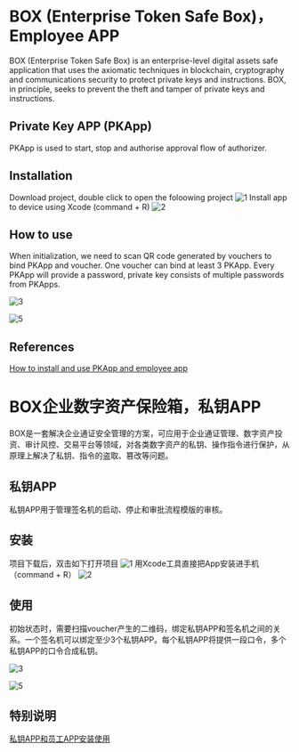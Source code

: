 # BOX (Enterprise Token Safe Box)，Employee APP
BOX (Enterprise Token Safe Box) is an enterprise-level digital assets safe application that uses the axiomatic techniques in blockchain, cryptography and communications security to protect private keys and instructions. BOX, in principle, seeks to prevent the theft and tamper of private keys and instructions.

## Private Key APP (PKApp)
PKApp is used to start, stop and authorise approval flow of authorizer.

## Installation
Download project, double click to open the foloowing project
![1](https://camo.githubusercontent.com/f973bc6768ed96d5fd64f2be5a4d986aa939dc28/68747470733a2f2f73332d61702d736f757468656173742d312e616d617a6f6e6177732e636f6d2f73332e626f782e696d6167657330312f254535254231253846254535254239253935254535254246254142254537253835254137253230323031382d30342d3237253230254534254238253842254535253844253838342e31342e30322e706e67)
Install app to device using Xcode (command + R)
![2](https://camo.githubusercontent.com/fb9098b916f2a49453c9cbc1bea1406c94cdbc3a/68747470733a2f2f73332d61702d736f757468656173742d312e616d617a6f6e6177732e636f6d2f73332e626f782e696d6167657330312f254535254231253846254535254239253935254535254246254142254537253835254137253230323031382d30342d3236253230254534254238253842254535253844253838352e32342e34342e706e67)

## How to use
When initialization, we need to scan QR code generated by vouchers to bind PKApp and voucher. One voucher can bind at least 3 PKApp. Every PKApp will provide a password, private key consists of multiple passwords from PKApps.

![3](https://s3-ap-southeast-1.amazonaws.com/s3.box.images01/%E7%A7%81%E9%92%A5App-%E9%A6%96%E9%A1%B5.png)

![5](https://s3-ap-southeast-1.amazonaws.com/s3.box.images01/%E7%A7%81%E9%92%A5App-%E9%A6%96%E9%A1%B5%E4%B8%8A%E7%A7%BB%E6%95%88%E6%9E%9C.png)

## References

[How to install and use PKApp and employee app](https://github.com/boxproject/box-Authorizer/wiki/%E5%AE%89%E8%A3%85%E7%A7%81%E9%92%A5APP%E5%92%8C%E5%91%98%E5%B7%A5APP)



# BOX企业数字资产保险箱，私钥APP
BOX是一套解决企业通证安全管理的方案，可应用于企业通证管理、数字资产投资、审计风控、交易平台等领域，对各类数字资产的私钥、操作指令进行保护，从原理上解决了私钥、指令的盗取、篡改等问题。

## 私钥APP
私钥APP用于管理签名机的启动、停止和审批流程模版的审核。

## 安装
项目下载后，双击如下打开项目
![1](https://camo.githubusercontent.com/f973bc6768ed96d5fd64f2be5a4d986aa939dc28/68747470733a2f2f73332d61702d736f757468656173742d312e616d617a6f6e6177732e636f6d2f73332e626f782e696d6167657330312f254535254231253846254535254239253935254535254246254142254537253835254137253230323031382d30342d3237253230254534254238253842254535253844253838342e31342e30322e706e67)
用Xcode工具直接把App安装进手机（command + R）
![2](https://camo.githubusercontent.com/fb9098b916f2a49453c9cbc1bea1406c94cdbc3a/68747470733a2f2f73332d61702d736f757468656173742d312e616d617a6f6e6177732e636f6d2f73332e626f782e696d6167657330312f254535254231253846254535254239253935254535254246254142254537253835254137253230323031382d30342d3236253230254534254238253842254535253844253838352e32342e34342e706e67)

## 使用
初始状态时，需要扫描voucher产生的二维码，绑定私钥APP和签名机之间的关系。一个签名机可以绑定至少3个私钥APP。每个私钥APP将提供一段口令，多个私钥APP的口令合成私钥。

![3](https://s3-ap-southeast-1.amazonaws.com/s3.box.images01/%E7%A7%81%E9%92%A5App-%E9%A6%96%E9%A1%B5.png)

![5](https://s3-ap-southeast-1.amazonaws.com/s3.box.images01/%E7%A7%81%E9%92%A5App-%E9%A6%96%E9%A1%B5%E4%B8%8A%E7%A7%BB%E6%95%88%E6%9E%9C.png)

## 特别说明

[私钥APP和员工APP安装使用](https://github.com/boxproject/box-Authorizer/wiki/%E5%AE%89%E8%A3%85%E7%A7%81%E9%92%A5APP%E5%92%8C%E5%91%98%E5%B7%A5APP)
